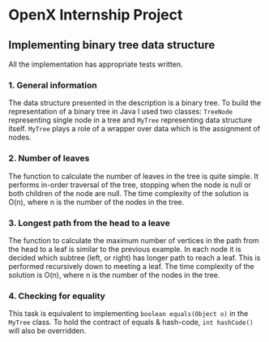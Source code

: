 # OpenX Internship Project

## Implementing binary tree data structure
All the implementation has appropriate tests written.

### 1. General information
The data structure presented in the description is a binary tree.
To build the representation of a binary tree in Java I used two classes:
```TreeNode``` representing single node in a tree and ```MyTree``` representing data structure itself.
```MyTree``` plays a role of a wrapper over data which is the assignment of nodes.

### 2. Number of leaves
The function to calculate the number of leaves in the tree is quite simple.
It performs in-order traversal of the tree, stopping when the node is null or both children of the node are null.
The time complexity of the solution is O(n), where n is the number of the nodes in the tree.

### 3. Longest path from the head to a leave
The function to calculate the maximum number of vertices in the path from the head to a leaf is similar to the previous example.
In each node it is decided which subtree (left, or right) has longer path to reach a leaf.
This is performed recursively down to meeting a leaf.
The time complexity of the solution is O(n), where n is the number of the nodes in the tree.

### 4. Checking for equality
This task is equivalent to implementing ```boolean equals(Object o)``` in the ```MyTree``` class.
To hold the contract of equals & hash-code, ```int hashCode()``` will also be overridden.

